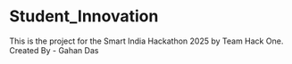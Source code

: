 # Student_Innovation
This is the project for the Smart India Hackathon 2025 by Team Hack One.
<br>
Created By - Gahan Das
